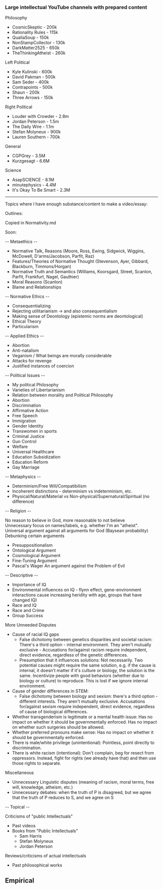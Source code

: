 ### Large intellectual YouTube channels with prepared content

Philosophy
- CosmicSkeptic - 200k
- Rationality Rules - 115k
- QualiaSoup - 150k
- NonStampCollector - 130k
- DarkMatter2525 - 650k
- TheThinkingAtheist - 260k

Left Political
- Kyle Kulinski - 600k
- David Pakman - 500k
- Sam Seder - 400k
- Contrapoints - 500k
- Shaun - 200k
- Three Arrows - 150k

Right Political
- Louder with Crowder - 2.8m
- Jordan Peterson - 1.5m
- The Daily Wire - 1.1m
- Stefan Molyneux - 900k
- Lauren Southern - 700k

General
- CGPGrey - 3.5M
- Kurzgesagt - 6.6M

Science
- AsapSCIENCE - 8.1M
- minutephysics - 4.4M
- It's Okay To Be Smart - 2.3M

----

Topics where I have enough substance/content to make a video/essay:

Outlines:

Copied in Normativity.md

Soon:

-- Metaethics --
- Normative Talk, Reasons (Moore, Ross, Ewing, Sidgwick, Wiggins, McDowell, D'arms/Jacobson, Parfit, Raz)
- Features/Theories of Normative Thought (Stevenson, Ayer, Gibbard, Blackburn, Timmons/Horgan)
- Normative Truth and Semantics (Williams, Koorsgard, Street, Scanlon, Parfit, Frankfurt, Nagel, Gauthier)
- Moral Reasons (Scanlon)
- Blame and Relationships

-- Normative Ethics --
- Consequentializing
- Rejecting utilitarianism -> and also consequentialism
- Making sense of Deontology (epistemic norms are deontological)
- Ethical Theory
- Particularism

-- Applied Ethics --
- Abortion
- Anti-natalism
- Veganism / What beings are morally considerable
- Attacks for revenge
- Justified instances of coercion

-- Political Issues --

- My political Philosophy
- Varieties of Libertarianism
- Relation between morality and Political Philosophy
- Abortion
- Discrimination
- Affirmative Action
- Free Speech
- Immigration
- Gender Identity
- Transwomen in sports
- Criminal Justice
- Gun Control
- Welfare
- Universal Healthcare
- Education Subsidization
- Education Reform
- Gay Marriage

-- Metaphysics --

- Determinism/Free Will/Compatibilism
- Incoherent distinctions - determinism vs indeterminism, etc.
- Physical/Natural/Material vs Non-physical/Supernatural/Spiritual (no difference)

-- Religion --

No reason to believe in God, more reasonable to not believe    
Unnecessary focus on names/labels, e.g. whether I'm an "atheist".
Universal argument against all arguments for God (Baysean probability)
Debunking certain arguments
- Presuppositionalism
- Ontological Argument
- Cosmological Argument
- Fine-Tuning Argument
- Pascal's Wager
An argument against the Problem of Evil

-- Descriptive --

- Importance of IQ
- Environmental influences on IQ - flynn effect, gene-environment interactions cause increasing heridity with age, groups that have changed IQ)
- Race and IQ
- Race and Crime
- Group Success

More Unneeded Disputes
- Cause of racial IQ gaps
	- False dichotomy between genetics disparities and societal racism: There's a third option - internal environment. They aren't mutually exclusive - Accusations for/against racism require independent, direct evidence, regardless of the genetic differences.
	- Presumption that it influences solutions: Not necessarily. Two potential causes might require the same solution, e.g. if the cause is internal, it doesn't matter if it's culture or biology, the solution is the same. Incentivize people with good behaviors (whether due to biology or culture) to reproduce. This is lost if we ignore internal environment.
- Cause of gender differences in STEM:
	- False dichotomy between biology and sexism: there's a third option - different interests. They aren't mutually exclusive. Accusations for/against sexism require independent, direct evidence, regardless of cause of biological differences.
- Whether transgenderism is legitimate or a mental health issue: Has no impact on whether it should be governmentally enforced. Has no impact on whether such surgeries should be allowed.
- Whether preferred pronouns make sense: Has no impact on whether it should be governmentally enforced.
- There is male/white privilege (unintentional): Pointless, point directly to discrimination.
- There is white racism (intentional): Don't complain, beg for resect from oppressors. Instead, fight for rights (we already have that) and then use those rights to separate.

Miscellaneous
- Unnecessary Linguistic disputes (meaning of racism, moral terms, free will, knowledge, atheism, etc.)
- Unnecessary debates: when the truth of P is disagreed, but we agree that the truth of P reduces to S, and we agree on S

-- Topical --

Criticisms of "public Intellectuals"
- Past videos
- Books from "Public Intellectuals"
	- Sam Harris
	- Stefan Molyneux
	- Jordan Peterson

Reviews/criticisms of actual intellectuals
- Past philosophical works

## Empirical


